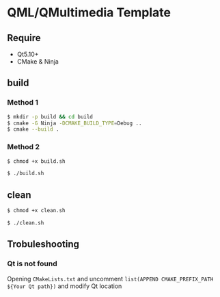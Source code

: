 # QML/QMultimedia Template

## Require

- Qt5.10+
- CMake & Ninja

## build

### Method 1

```bash
$ mkdir -p build && cd build
$ cmake -G Ninja -DCMAKE_BUILD_TYPE=Debug ..
$ cmake --build .
```

### Method 2

```bash
$ chmod +x build.sh

$ ./build.sh
```

## clean

```bash
$ chmod +x clean.sh

$ ./clean.sh
```

## Trobuleshooting

### Qt is not found

Opening ```CMakeLists.txt``` and uncomment ```list(APPEND CMAKE_PREFIX_PATH ${Your Qt path})``` and modify Qt location
